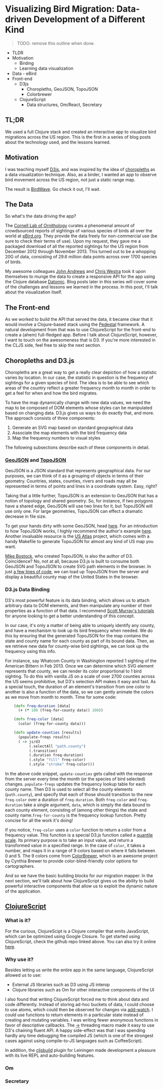 # Visualizing Bird Migration: Data-driven Development of a Different Kind

> TODO: remove this outline when done.
* TLDR
* Motivation
  * Birding
  * Learning data visualization
* Data - eBird
* Front-end
  * D3js
    * Choropleths, GeoJSON, TopoJSON
    * Colorbrewer
  * ClojureScript
    * Data structures, Om/React, Secretary

## TL;DR

We used a full Clojure stack and created an interactive app to visualize bird
migrations across the US region.  This is the first in a series of blog posts
about the technology used, and the lessons learned.

## Motivation

I was teaching myself [D3js](http://d3js.org), and was inspired by the idea of
[choropleths](http://en.wikipedia.org/wiki/Choropleth) as a data visualization
technique. Also, as a birder, I wanted an app to observe bird movement across
the US region, not just a static range map.

The result is [BirdWave](http://birdwave.neo.com). Go check it out, I'll wait.

## The Data

So what's the data driving the app?

The [Cornell Lab of Ornithology](http://www.birds.cornell.edu/) curates a
phenomenal amount of crowdsourced reports of sightings of various species of
birds all over the world at [eBird.org](http://ebird.org/ebird/cmd?=Start).
They provide the data freely for non-commercial use (be sure to check their
terms of use). Upon my request, they gave me a packaged download of all the
reported sightings for the US region from December 2012 through November 2013.
This turned out to be a whopping 20G of data, consisting of 29.6 million data
points across over 1700 species of birds.

My awesome colleagues [John Andrews](https://github.com/xandrews) and [Chris
Westra](https://github.com/Bestra) took it upon themselves to munge the data to
create a responsive API for the app using the Clojure database
[Datomic](http://www.datomic.com/). Blog posts later in this series will cover
some of the challenges and lessons we learned in the process. In this post,
I'll talk about the visualization itself.

## The Front-end

As we worked to build the API that served the data, it became clear that it
would involve a Clojure-based stack using the
[Pedestal](https://github.com/pedestal/pedestal) framework. A natural
development from that was to use ClojureScript for the front-end to create a
(ahem) full-fledged app. Before I talk about ClojureScript, however, I want to
touch on the awesomeness that is D3. If you're more interested in the CLJS
side, feel free to skip the next section.

## Choropleths and D3.js

Choropleths are a great way to get a really clear depiction of how a statistic
varies by location. In our case, the statistic in question is the frequency of
sightings for a given species of bird. The idea is to be able to see which
areas of the country reflect a greater frequency month to month in order to get
a feel for when and how the bird migrates.

To have the map dynamically change with new data values, we need the map to be
composed of DOM elements whose styles can be manipulated based on changing
data. D3.js gives us ways to do exactly that, and more. The approach consists
of three components:
  1. Generate an SVG map based on standard geographical data
  1. Associate the map elements with the bird frequency data
  1. Map the frequency numbers to visual styles

The following subsections describe each of these components in detail.

### [GeoJSON](http://geojson.org/) and [TopoJSON](https://github.com/mbostock/topojson)

GeoJSON is a JSON standard that represents geographical data. For our purposes,
we can think of it as a grouping of objects in terms of their geometry.
Countries, states, counties, rivers and roads may all be represented in terms
of points and lines in a coordinate system. Easy, right?

Taking that a little further, TopoJSON is an extension to GeoJSON that has a
notion of topology and shared geometry. So, for instance, if two polygons have
a shared edge, GeoJSON will use two lines for it, but TopoJSON will use only
one. For large geometries, TopoJSON can effect a dramatic decrease in file size.

To get your hands dirty with some GeoJSON, head [here](http://geojson.io). For
an introduction to how TopoJSON works, I highly recommend the author's example
[here](http://bost.ocks.org/mike/map/). Another invaluable resource is the
[US Atlas](https://github.com/mbostock/us-atlas) project, which comes with a
handy Makefile to generate TopoJSON for almost any kind of US map you want.

[Mike Bostock](http://twitter.com/mbostock), who created TopoJSON, is also the
author of D3. Coincidence? No, not at all, because D3.js is built to consume
both GeoJSON and TopoJSON to create SVG path elements in the browser. In just
[a few lines of code](http://bl.ocks.org/mbostock/4136647), we can load up
TopoJSON from the server and display a beautiful county map of the United
States in the browser.

### D3.js Data Binding

D3's most powerful feature is its data binding, which allows us to attach
arbitrary data to DOM elements, and then manipulate any number of their
properties as a function of that data. I recommend [Scott Murray's
tutorials](http://alignedleft.com/tutorials) for anyone looking to get a better
understanding of this concept.

In our case, it's only a matter of being able to uniquely identify any county,
and have a mechanism to look up its bird frequency when needed. We do this by
ensuring that the generated TopoJSON for the map contains the state and county
name for each county as part of its bound data. Then, as we retrieve new data
for county-wise bird sightings, we can look up the frequency using this info.

For instance, say Whatcom County in Washington reported 1 sighting of the
American Bittern in Feb 2013. Once we can determine which SVG element
represents that county, we can render its color proportional to 1 bird
sighting. To do this with vanilla JS on a scale of over 2700 counties across
the US seems prohibitive, but D3's selection API makes it easy and fast. As
a special touch, the duration of an element's transition from one color to
another is also a function of the data, so we can gently animate the colors
as we move from month to month. Time for some code:

```clojure
    (defn freq-duration [data]
      (+ (* 100 (freq-for-county data)) 200))

    (defn freq-color [data]
      (color (freq-for-county data)))

    (defn update-counties [results]
      (populate-freqs results)
      ( -> js/d3
           (.selectAll "path.county")
           (.transition)
           (.duration freq-duration)
           (.style "fill" freq-color)
           (.style "stroke" freq-color)))
```

In the above code snippet, `update-counties` gets called with the response from
the server every time the month (or the species of bird selected) changes.
`populate-freqs` updates the frequency lookup table for each county name. Then
D3 is used to select all the county elements (`path.county`), and specify that
each of those should transition to the new `freq-color` over a duration of
`freq-duration`.  Both `freq-color` and `freq-duration` take a single argument,
`data`, which is simply the data bound to each county element, consisting of
(among other things) the state and county name.`freq-for-county` is the
frequency lookup function. Pretty concise for all the work it's doing!

If you notice, `freq-color` uses a `color` function to return a color from a
frequency value. This function is a special D3.js function called a [quantile
scale](https://github.com/mbostock/d3/wiki/Quantitative-Scales#quantile-scales).
Its primary purpose is to take an input value, and return a transformed value
in a specified range. In the case of `color`, it takes a number, and maps it in
a range of 9 colors based on where it falls between 0 and 5. The 9 colors come
from [ColorBrewer](http://colorbrewer2.org/), which is an awesome project by
Cynthia Brewer to provide color-blind-friendly color options for cartographers.

And so we have the basic building blocks for our migration mapper. In the next
section, we'll talk about how ClojureScript gives us the ability to build
powerful interactive components that allow us to exploit the dynamic nature of
the application.

## [ClojureScript](https://github.com/clojure/clojurescript)

### What is it?

For the curious, ClojureScipt is a Clojure compiler that emits JavaScript,
which can be optimized using Google Closure. To get started using
ClojureScript, check the github repo linked above. You can also try it online
[here](http://clojurescript.net).

### Why use it?

Besides letting us write the entire app in the same language, ClojureScript
allowed us to use:
  * External JS libraries such as D3 using JS interop
  * Clojure libraries such as Om for other interactive components of the UI

I also found that writing ClojureScript forced me to think about data and code
differently. Instead of storing ad-hoc buckets of data, I could choose to use
atoms, which could then be observed for changes via
[add-watch](http://clojuredocs.org/clojure_core/clojure.core/add-watch). I
could use functions to return elements in a particular state instead of
creating and mutating variables. I was writing fewer anonymous functions in
favor of descriptive callbacks. The
[->](http://clojuredocs.org/clojure_core/clojure.core/-%3E) threading macro
made it easy to use D3's chaining fluent API. A happy side-effect was that I
was spending hardly any time debugging the compiled JS (which is one of the
strongest cases against using compile-to-JS languages such as CoffeeScript).

In addition, the [cljsbuild](https://github.com/emezeske/lein-cljsbuild) plugin
for Leiningen made development a pleasure with its live REPL and auto-building
features.

### Om

### Secretary
